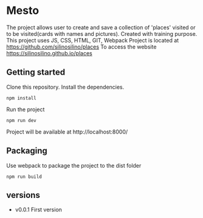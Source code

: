 # Mesto

The project allows user to create and save a collection of 'places' visited or to be visited(cards with names and pictures). Created with training purpose. 
This project uses JS, CSS, HTML, GIT, Webpack
Project is located at https://github.com/silinosilino/places
To access the website https://silinosilino.github.io/places

## Getting started 
Clone this repository.
Install the dependencies.

`npm install`

Run the project

`npm run dev`

Project will be available at http://localhost:8000/

## Packaging
Use webpack to package the project to the dist folder

`npm run build`


## versions
* v0.0.1 First version 